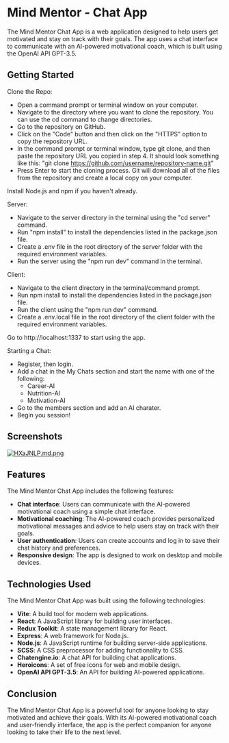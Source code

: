# Mind Mentor - Chat App
The Mind Mentor Chat App is a web application designed to help users get motivated and stay on track with their goals. The app uses a chat interface to communicate with an AI-powered motivational coach, which is built using the OpenAI API GPT-3.5.

## Getting Started

Clone the Repo:
- Open a command prompt or terminal window on your computer.
- Navigate to the directory where you want to clone the repository. You can use the cd command to change directories.
- Go to the repository on GitHub.
- Click on the "Code" button and then click on the "HTTPS" option to copy the repository URL.
- In the command prompt or terminal window, type git clone, and then paste the repository URL you copied in step 4. It should look something like this: "git clone https://github.com/username/repository-name.git"
- Press Enter to start the cloning process. Git will download all of the files from the repository and create a local copy on your computer.

Install Node.js and npm if you haven't already.

Server:
- Navigate to the server directory in the terminal using the "cd server" command.
- Run "npm install" to install the dependencies listed in the package.json file.
- Create a .env file in the root directory of the server folder with the required environment variables.
- Run the server using the "npm run dev" command in the terminal.

Client:
- Navigate to the client directory in the terminal/command prompt.
- Run npm install to install the dependencies listed in the package.json file.
- Run the client using the "npm run dev" command.
- Create a .env.local file in the root directory of the client folder with the required environment variables.

Go to http://localhost:1337 to start using the app.

Starting a Chat:
- Register, then login.
- Add a chat in the My Chats section and start the name with one of the following:
    - Career-AI
    - Nutrition-AI
    - Motivation-AI
- Go to the members section and add an AI charater.
- Begin you session!

## Screenshots
[![HXaJNLP.md.png](https://iili.io/HXaJNLP.md.png)](https://freeimage.host/i/HXaJNLP)

## Features
The Mind Mentor Chat App includes the following features:

- **Chat interface**: Users can communicate with the AI-powered motivational coach using a simple chat interface.
- **Motivational coaching**: The AI-powered coach provides personalized motivational messages and advice to help users stay on track with their goals.
- **User authentication**: Users can create accounts and log in to save their chat history and preferences.
- **Responsive design**: The app is designed to work on desktop and mobile devices.

## Technologies Used
The Mind Mentor Chat App was built using the following technologies:

- **Vite**: A build tool for modern web applications.
- **React**: A JavaScript library for building user interfaces.
- **Redux Toolkit**: A state management library for React.
- **Express**: A web framework for Node.js.
- **Node.js**: A JavaScript runtime for building server-side applications.
- **SCSS**: A CSS preprocessor for adding functionality to CSS.
- **Chatengine.io**: A chat API for building chat applications.
- **Heroicons**: A set of free icons for web and mobile design.
- **OpenAI API GPT-3.5**: An API for building AI-powered applications.

## Conclusion
The Mind Mentor Chat App is a powerful tool for anyone looking to stay motivated and achieve their goals. With its AI-powered motivational coach and user-friendly interface, the app is the perfect companion for anyone looking to take their life to the next level.